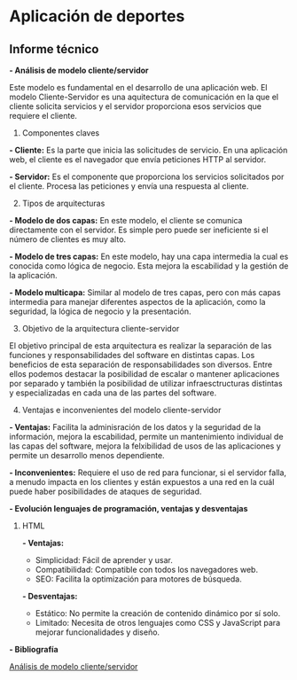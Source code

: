 # Aplicación de deportes
## Informe técnico
**- Análisis de modelo cliente/servidor**

Este modelo es fundamental en el desarrollo de una aplicación web. El modelo Cliente-Servidor es una aquitectura de comunicación en la que el cliente solicita servicios y el servidor proporciona esos servicios que requiere el cliente.
1. Componentes claves
   
  **- Cliente:** Es la parte que inicia las solicitudes de servicio. En una aplicación web, el cliente es el navegador que     envía peticiones HTTP al servidor.

  **- Servidor:** Es el componente que proporciona los servicios solicitados por el cliente. Procesa las peticiones y envía   una respuesta al cliente.

2. Tipos de arquitecturas

  **- Modelo de dos capas:** En este modelo, el cliente se comunica directamente con el servidor. Es simple pero puede ser     ineficiente si el número de clientes es muy alto.

  **- Modelo de tres capas:** En este modelo, hay una capa intermedia la cual es conocida como lógica de negocio. Esta         mejora la escabilidad y la gestión de la aplicación.

  **- Modelo multicapa:** Similar al modelo de tres capas, pero con más capas intermedia para manejar diferentes aspectos de   la aplicación, como la seguridad, la lógica de negocio y la presentación.

3. Objetivo de la arquitectura cliente-servidor

  El objetivo principal de esta arquitectura es realizar la separación de las funciones y responsabilidades del software en    distintas capas. Los beneficios de esta separación de responsabilidades son diversos. Entre ellos podemos destacar la        posibilidad de escalar o mantener aplicaciones por separado y también la posibilidad de utilizar infraesctructuras           distintas y especializadas en cada una de las partes del software.

4. Ventajas e inconvenientes del modelo cliente-servidor

  **- Ventajas:** Facilita la adminisración de los datos y la seguridad de la información, mejora la escabilidad, permite un   mantenimiento individual de las capas del software, mejora la felxibilidad de usos de las aplicaciones y permite un          desarrollo menos dependiente.

  **- Inconvenientes:** Requiere el uso de red para funcionar, si el servidor falla, a menudo impacta en los clientes y        están expuestos a una red en la cuál puede haber posibilidades de ataques de seguridad.

**- Evolución lenguajes de programación, ventajas y desventajas**
1. HTML

   **- Ventajas:**
   - Simplicidad: Fácil de aprender y usar.
   - Compatibilidad: Compatible con todos los navegadores web.
   - SEO: Facilita la optimización para motores de búsqueda.

   **- Desventajas:**
   - Estático: No permite la creación de contenido dinámico por sí solo.
   - Limitado: Necesita de otros lenguajes como CSS y JavaScript para mejorar funcionalidades y diseño.
   
**- Bibliografía**

[Análisis de modelo cliente/servidor](https://www.arsys.es/blog/todo-sobre-la-arquitectura-cliente-servidor)
